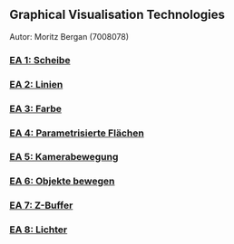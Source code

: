 ## Graphical Visualisation Technologies
Autor: Moritz Bergan (7008078)

### [EA 1: Scheibe](https://bergamorit.github.io/EA1/)
### [EA 2: Linien](https://bergamorit.github.io/EA2/)
### [EA 3: Farbe](https://bergamorit.github.io/EA3/)
### [EA 4: Parametrisierte Flächen](https://bergamorit.github.io/EA4/)
### [EA 5: Kamerabewegung](https://bergamorit.github.io/EA5/)
### [EA 6: Objekte bewegen](https://bergamorit.github.io/EA6/)
### [EA 7: Z-Buffer](https://bergamorit.github.io/EA7/)
### [EA 8: Lichter](https://bergamorit.github.io/EA8/)
